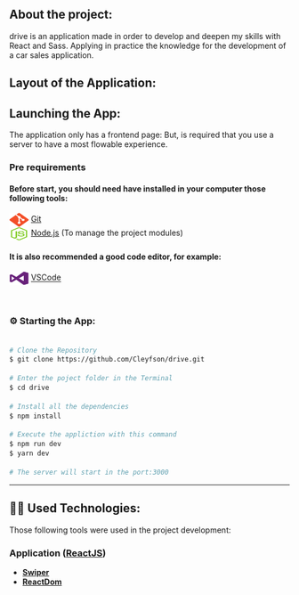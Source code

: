 ## About the project:

drive is an application made in order to develop and deepen my skills with React and Sass. Applying in practice the knowledge for the development of a car sales application.

## Layout of the Application:

## Launching the App:

The application only has a frontend page:
But, is required that you use a server to have a most flowable experience.

### Pre requirements

#### Before start, you should need have installed in your computer those following tools:

<img align="center" alt="GIT" height="25" width="35" src="https://raw.githubusercontent.com/devicons/devicon/master/icons/git/git-original.svg" style="max-width:100%;"> [Git](https://git-scm.com)</img>
</br>
<img align="center" alt="NodeJS" height="25" width="35" src="https://raw.githubusercontent.com/devicons/devicon/master/icons/nodejs/nodejs-original.svg" style="max-width:100%;"> [Node.js](https://nodejs.org/en/) (To manage the project modules)</img>

#### It is also recommended a good code editor, for example:

<img align="center" alt="VisualStudioCode" height="25" width="35" src="https://raw.githubusercontent.com/devicons/devicon/master/icons/visualstudio/visualstudio-plain.svg" style="max-width:100%;"> [VSCode](https://code.visualstudio.com/)</img>

</br>

### :gear: Starting the App:

```bash

# Clone the Repository
$ git clone https://github.com/Cleyfson/drive.git

# Enter the poject folder in the Terminal
$ cd drive

# Install all the dependencies
$ npm install

# Execute the appliction with this command
$ npm run dev
$ yarn dev

# The server will start in the port:3000

```

---

## :man_technologist: Used Technologies:

Those following tools were used in the project development:

### **Application** ([ReactJS](https://reactjs.org/))

- **[Swiper](https://swiperjs.com/)**
- **[ReactDom](https://reactjs.org/docs/react-dom.html)**

</br>
